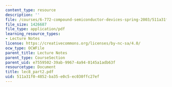 ```yaml
---
content_type: resource
description: ''
file: /courses/6-772-compound-semiconductor-devices-spring-2003/511a31f04852ba35e0c5ec030ffc27ef_lec8_part2.pdf
file_size: 1426687
file_type: application/pdf
learning_resource_types:
- Lecture Notes
license: https://creativecommons.org/licenses/by-nc-sa/4.0/
ocw_type: OCWFile
parent_title: Lecture Notes
parent_type: CourseSection
parent_uid: e7559502-39ab-9967-4a94-0145a1adb63f
resourcetype: Document
title: lec8_part2.pdf
uid: 511a31f0-4852-ba35-e0c5-ec030ffc27ef
---
```

